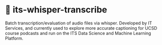 # 🤖 its-whisper-transcribe
Batch transcription/evaluation of audio files via whisper. Developed by IT Services, and currently used to explore more accurate captioning for UCSD course podcasts and run on the ITS Data Science and Machine Learning Platform.
